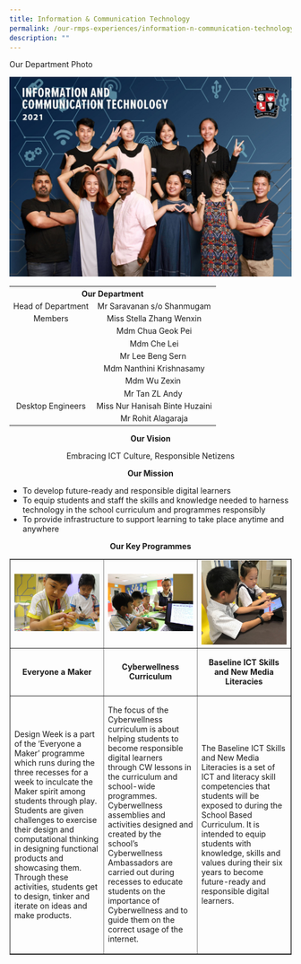```yaml
---
title: Information & Communication Technology
permalink: /our-rmps-experiences/information-n-communication-technology/
description: ""
---
```

<p>Our Department Photo</p>
<img src="/images/info.jpg">
<table>
<tbody>
<tr>
<th style="text-align: center;" colspan="2">Our&nbsp;Department</th>
</tr>
<tr>
<td style="text-align: center;">Head of Department</td>
<td style="text-align: center;">Mr Saravanan s/o Shanmugam</td>
</tr>
<tr>
<td style="text-align: center;">Members</td>
<td style="text-align: center;">Miss Stella Zhang Wenxin</td>
</tr>
<tr>
<td style="text-align: center;">&nbsp;</td>
<td style="text-align: center;">Mdm Chua Geok Pei</td>
</tr>
<tr>
<td style="text-align: center;">&nbsp;</td>
<td style="text-align: center;">Mdm Che Lei</td>
</tr>
<tr>
<td style="text-align: center;">&nbsp;</td>
<td style="text-align: center;">Mr Lee Beng Sern&nbsp;</td>
</tr>
<tr>
<td style="text-align: center;">&nbsp;</td>
<td style="text-align: center;">Mdm Nanthini Krishnasamy</td>
</tr>
<tr>
<td style="text-align: center;">&nbsp;</td>
<td style="text-align: center;">Mdm Wu Zexin&nbsp;</td>
</tr>
<tr>
<td style="text-align: center;">&nbsp;</td>
<td style="text-align: center;">Mr Tan ZL Andy&nbsp;</td>
</tr>
<tr>
<td style="text-align: center;">Desktop Engineers</td>
<td style="text-align: center;">Miss Nur Hanisah Binte Huzaini</td>
</tr>
<tr>
<td style="text-align: center;">&nbsp;</td>
<td style="text-align: center;">Mr Rohit Alagaraja</td>
</tr>
</tbody>
</table>
<p style="text-align: center;"><strong>Our Vision</strong></p>
<p style="text-align: center;">Embracing ICT Culture, Responsible Netizens</p>
<p style="text-align: center;"><strong>Our Mission</strong></p>
<ul>
<li>To develop future-ready and responsible digital learners</li>
<li>To equip students and staff the skills and knowledge needed to harness technology in the school curriculum and programmes responsibly</li>
<li>To provide infrastructure to support learning to take place anytime and anywhere</li>
</ul>
<p style="text-align: center;"><strong>Our Key Programmes</strong></p>
<table style="border-collapse: collapse; width: 100%;" border="1">
<tbody>
<tr>
<td style="width: 33.3333%;"><img src="/images/info1.jpg"></td>
<td style="width: 33.3333%;"><img src="/images/info2.jpg"></td>
<td style="width: 33.3333%;"><img src="/images/info3.jpg"></td>
</tr>
<tr>
<td style="width: 33.3333%; text-align: center;">
<p><strong>Everyone a Maker</strong></p>
</td>
<td style="width: 33.3333%; text-align: center;">
<p><strong>Cyberwellness Curriculum</strong></p>
</td>
<td style="width: 33.3333%; text-align: center;">
<p><strong>Baseline ICT Skills and New Media Literacies</strong></p>
</td>
</tr>
<tr>
<td style="width: 33.3333%;">
<p>Design Week is a part of the &lsquo;Everyone a Maker&rsquo; programme which runs during the three recesses for a week to inculcate the Maker spirit among students through play. Students are given challenges to exercise their design and computational thinking in designing functional products and showcasing them. Through these activities, students get to design, tinker and iterate on ideas and make products.</p>
</td>
<td style="width: 33.3333%;">
<p>The focus of the Cyberwellness curriculum is about helping students to become responsible digital learners through CW lessons in the curriculum and school-wide programmes. Cyberwellness assemblies and activities designed and created by the school&rsquo;s Cyberwellness Ambassadors are carried out during recesses to educate students on the importance of Cyberwellness and to guide them on the correct usage of the internet.</p>
</td>
<td style="width: 33.3333%;">
<p>The Baseline ICT Skills and New Media Literacies is a set of ICT and literacy skill competencies that students will be exposed to during the School Based Curriculum. It is intended to equip students with knowledge, skills and values during their six years to become future-ready and responsible digital learners.</p>
</td>
</tr>
</tbody>
</table>